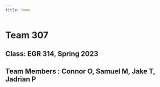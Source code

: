 ```yaml
---
title: Home 
---
```


# Team 307

## Class: EGR 314, Spring 2023

## Team Members : Connor O, Samuel M, Jake T, Jadrian P
